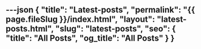 ---json
{
  "title": "Latest-posts",
  "permalink": "{{ page.fileSlug }}/index.html",
  "layout": "latest-posts.html",
  "slug": "latest-posts",
  "seo": {
    "title": "All Posts",
    "og_title": "All Posts"
  }
}
---



